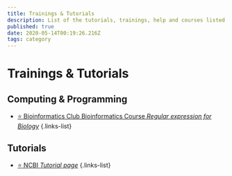 ```yaml
---
title: Trainings & Tutorials
description: List of the tutorials, trainings, help and courses listed on this website
published: true
date: 2020-05-14T00:19:26.216Z
tags: category
---
```


# Trainings & Tutorials

## Computing & Programming

- [:star: Bioinformatics Club Bioinformatics Course *Regular expression for Biology*](/trainings-tutorials/computing-programming/Bioinformatics-Club-Bioinformatics-Course/)
{.links-list}

## Tutorials

- [:star: NCBI *Tutorial page*](https://vdclab-wiki.herokuapp.com/trainings-tutorials/tutorials/NCBI-tutorials/)
{.links-list}
